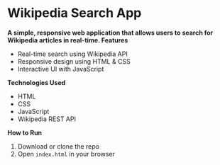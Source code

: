 # Wikipedia Search App

**A simple, responsive web application that allows users to search for Wikipedia articles in real-time.
 Features**
- Real-time search using Wikipedia API
- Responsive design using HTML & CSS
- Interactive UI with JavaScript

**Technologies Used**
- HTML
- CSS
- JavaScript
- Wikipedia REST API

**How to Run**
1. Download or clone the repo
2. Open `index.html` in your browser
